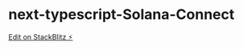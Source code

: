 # next-typescript-Solana-Connect

[Edit on StackBlitz ⚡️](https://stackblitz.com/edit/next-typescript-xky6xu)